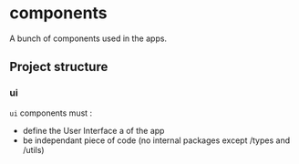 #  components

A bunch of components used in the  apps.

## Project structure

### ui

`ui` components must :

-   define the User Interface a of the app
-   be independant piece of code (no internal packages except /types and /utils)
